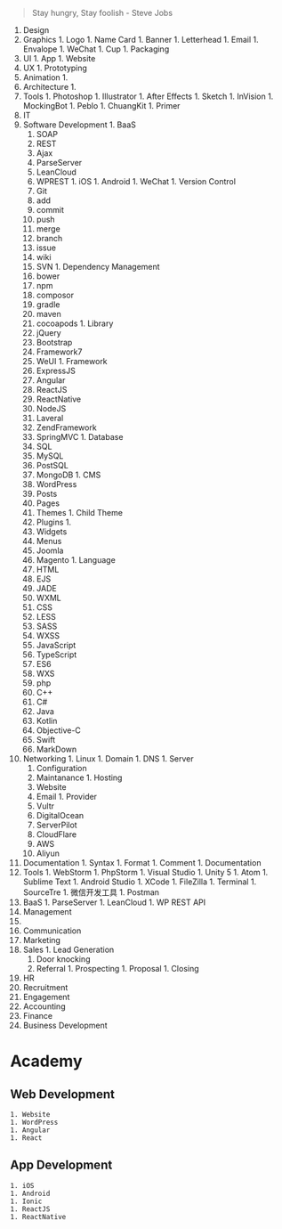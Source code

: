 > Stay hungry, Stay foolish - Steve Jobs

1. Design
  1. Graphics
    1. Logo
    1. Name Card
    1. Banner
    1. Letterhead
    1. Email
    1. Envalope
    1. WeChat
    1. Cup
    1. Packaging
  1. UI
    1. App
    1. Website
  1. UX
    1. Prototyping
  1. Animation
    1. 
  1. Architecture
    1. 
  1. Tools
    1. Photoshop
    1. Illustrator
    1. After Effects
    1. Sketch
    1. InVision
    1. MockingBot
    1. Peblo
    1. ChuangKit
    1. Primer
1. IT
  1. Software Development
    1. BaaS
      1. SOAP
      1. REST
      1. Ajax
      1. ParseServer
      1. LeanCloud
      1. WPREST
    1. iOS
    1. Android
    1. WeChat
    1. Version Control
      1. Git
        1. add
        1. commit
        1. push
        1. merge
        1. branch
        1. issue
        1. wiki
      1. SVN
    1. Dependency Management
      1. bower
      1. npm
      1. composor
      1. gradle
      1. maven
      1. cocoapods
    1. Library
      1. jQuery
      1. Bootstrap
      1. Framework7
      1. WeUI
    1. Framework
      1. ExpressJS
      1. Angular
      1. ReactJS
      1. ReactNative
      1. NodeJS
      1. Laveral
      1. ZendFramework
      1. SpringMVC
    1. Database
      1. SQL
      1. MySQL
      1. PostSQL
      1. MongoDB
    1. CMS
      1. WordPress
        1. Posts
        1. Pages
        1. Themes
          1. Child Theme
        1. Plugins
          1. 
        1. Widgets
        1. Menus
      1. Joomla
      1. Magento
    1. Language
      1. HTML
      1. EJS
      1. JADE
      1. WXML
      1. CSS
      1. LESS
      1. SASS
      1. WXSS
      1. JavaScript
      1. TypeScript
      1. ES6
      1. WXS
      1. php
      1. C++
      1. C#
      1. Java
      1. Kotlin
      1. Objective-C
      1. Swift
      1. MarkDown
  1. Networking
    1. Linux
    1. Domain
    1. DNS
    1. Server
      1. Configuration
      1. Maintanance
    1. Hosting
      1. Website
      1. Email
    1. Provider
      1. Vultr
      1. DigitalOcean
      1. ServerPilot
      1. CloudFlare
      1. AWS
      1. Aliyun
  1. Documentation
    1. Syntax
    1. Format
    1. Comment
    1. Documentation
  1. Tools
    1. WebStorm
    1. PhpStorm
    1. Visual Studio
    1. Unity 5
    1. Atom
    1. Sublime Text
    1. Android Studio
    1. XCode
    1. FileZilla
    1. Terminal
    1. SourceTre
    1. 微信开发工具
    1. Postman
  1. BaaS
    1. ParseServer
    1. LeanCloud
    1. WP REST API
1. Management
  1. 
1. Communication
1. Marketing
  1. Sales
    1. Lead Generation
      1. Door knocking
      1. Referral
    1. Prospecting
    1. Proposal
    1. Closing
1. HR
  1. Recruitment
  1. Engagement
1. Accounting
1. Finance
1. Business Development

# Academy
  ## Web Development
    1. Website
    1. WordPress
    1. Angular
    1. React
  ## App Development
    1. iOS
    1. Android
    1. Ionic
    1. ReactJS
    1. ReactNative